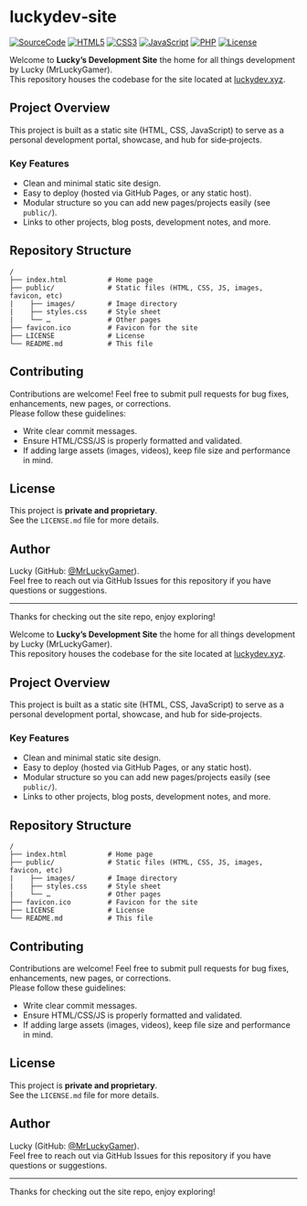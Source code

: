 # luckydev‑site

[![SourceCode](https://img.shields.io/badge/SourceCode-luckydev--site-blue?style=flat-square&logo=github&logoColor=white)](https://github.com/MrLuckyGamer/luckydev-site)
[![HTML5](https://img.shields.io/badge/HTML5-%3E%3D5-orange?style=flat-square&logo=html5&logoColor=white)](https://developer.mozilla.org/en-US/docs/Web/HTML)
[![CSS3](https://img.shields.io/badge/CSS3-%3E%3D3-blue?style=flat-square&logo=css3&logoColor=white)](https://developer.mozilla.org/en-US/docs/Web/CSS)
[![JavaScript](https://img.shields.io/badge/JavaScript-ES6-yellow?style=flat-square&logo=javascript&logoColor=black)](https://developer.mozilla.org/en-US/docs/Web/JavaScript)
[![PHP](https://img.shields.io/badge/PHP-%3E%3D7-8892be?style=flat-square&logo=php&logoColor=white)](https://www.php.net/)
[![License](https://img.shields.io/badge/License-PROPRIETARY-red?style=flat-square&logo=apache&logoColor=white)](https://github.com/MrLuckyGamer/luckydev-site/blob/main/LICENSE.md)

Welcome to **Lucky’s Development Site** the home for all things development by Lucky (MrLuckyGamer).  
This repository houses the codebase for the site located at [luckydev.xyz](https://luckydev.xyz).

## Project Overview  
This project is built as a static site (HTML, CSS, JavaScript) to serve as a personal development portal, showcase, and hub for side‑projects.

### Key Features  
- Clean and minimal static site design.  
- Easy to deploy (hosted via GitHub Pages, or any static host).  
- Modular structure so you can add new pages/projects easily (see `public/`).  
- Links to other projects, blog posts, development notes, and more.

## Repository Structure  
```
/
├── index.html          # Home page
├── public/             # Static files (HTML, CSS, JS, images, favicon, etc)
|    ├── images/        # Image directory
|    ├── styles.css     # Style sheet
|    └── …              # Other pages
├── favicon.ico         # Favicon for the site
├── LICENSE             # License
└── README.md           # This file
```

## Contributing  
Contributions are welcome! Feel free to submit pull requests for bug fixes, enhancements, new pages, or corrections.  
Please follow these guidelines:  
- Write clear commit messages.  
- Ensure HTML/CSS/JS is properly formatted and validated.  
- If adding large assets (images, videos), keep file size and performance in mind.

## License  
This project is **private and proprietary**.  
See the `LICENSE.md` file for more details.

## Author  
Lucky (GitHub: [@MrLuckyGamer](https://github.com/MrLuckyGamer)).  
Feel free to reach out via GitHub Issues for this repository if you have questions or suggestions.

---

Thanks for checking out the site repo, enjoy exploring!

Welcome to **Lucky’s Development Site** the home for all things development by Lucky (MrLuckyGamer).  
This repository houses the codebase for the site located at [luckydev.xyz](https://luckydev.xyz).

## Project Overview  
This project is built as a static site (HTML, CSS, JavaScript) to serve as a personal development portal, showcase, and hub for side‑projects.

### Key Features  
- Clean and minimal static site design.  
- Easy to deploy (hosted via GitHub Pages, or any static host).  
- Modular structure so you can add new pages/projects easily (see `public/`).  
- Links to other projects, blog posts, development notes, and more.

## Repository Structure  
```
/
├── index.html          # Home page
├── public/             # Static files (HTML, CSS, JS, images, favicon, etc)
|    ├── images/        # Image directory
|    ├── styles.css     # Style sheet
|    └── …              # Other pages
├── favicon.ico         # Favicon for the site
├── LICENSE             # License
└── README.md           # This file
```

## Contributing  
Contributions are welcome! Feel free to submit pull requests for bug fixes, enhancements, new pages, or corrections.  
Please follow these guidelines:  
- Write clear commit messages.  
- Ensure HTML/CSS/JS is properly formatted and validated.  
- If adding large assets (images, videos), keep file size and performance in mind.

## License  
This project is **private and proprietary**.  
See the `LICENSE.md` file for more details.

## Author  
Lucky (GitHub: [@MrLuckyGamer](https://github.com/MrLuckyGamer)).  
Feel free to reach out via GitHub Issues for this repository if you have questions or suggestions.

---

Thanks for checking out the site repo, enjoy exploring!